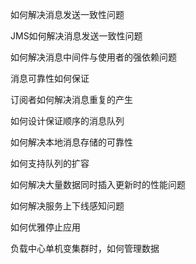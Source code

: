 如何解决消息发送一致性问题

JMS如何解决消息发送一致性问题

如何解决消息中间件与使用者的强依赖问题

消息可靠性如何保证

订阅者如何解决消息重复的产生

如何设计保证顺序的消息队列

如何解决本地消息存储的可靠性

如何支持队列的扩容

如何解决大量数据同时插入更新时的性能问题

如何解决服务上下线感知问题

如何优雅停止应用

负载中心单机变集群时，如何管理数据

